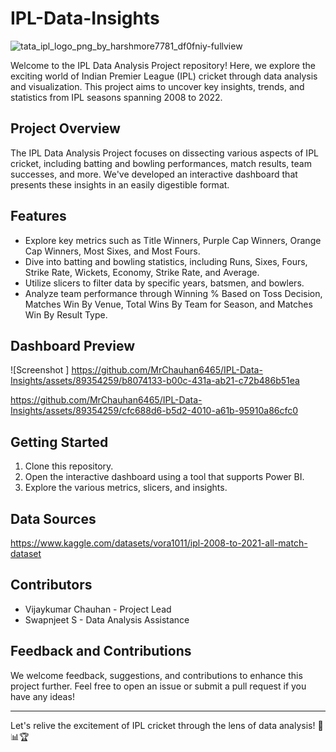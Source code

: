# IPL-Data-Insights

![tata_ipl_logo_png_by_harshmore7781_df0fniy-fullview](https://github.com/MrChauhan6465/IPL-Data-Insights/assets/89354259/66eacff0-65a4-4eb8-a6f6-8785a5b3787c)


Welcome to the IPL Data Analysis Project repository! Here, we explore the exciting world of Indian Premier League (IPL) cricket through data analysis and visualization. This project aims to uncover key insights, trends, and statistics from IPL seasons spanning 2008 to 2022.

## Project Overview

The IPL Data Analysis Project focuses on dissecting various aspects of IPL cricket, including batting and bowling performances, match results, team successes, and more. We've developed an interactive dashboard that presents these insights in an easily digestible format.

## Features

- Explore key metrics such as Title Winners, Purple Cap Winners, Orange Cap Winners, Most Sixes, and Most Fours.
- Dive into batting and bowling statistics, including Runs, Sixes, Fours, Strike Rate, Wickets, Economy, Strike Rate, and Average.
- Utilize slicers to filter data by specific years, batsmen, and bowlers.
- Analyze team performance through Winning % Based on Toss Decision, Matches Win By Venue, Total Wins By Team for Season, and Matches Win By Result Type.

## Dashboard Preview

![Screenshot ]
https://github.com/MrChauhan6465/IPL-Data-Insights/assets/89354259/b8074133-b00c-431a-ab21-c72b486b51ea

https://github.com/MrChauhan6465/IPL-Data-Insights/assets/89354259/cfc688d6-b5d2-4010-a61b-95910a86cfc0



## Getting Started

1. Clone this repository.
2. Open the interactive dashboard using a tool that supports Power BI.
3. Explore the various metrics, slicers, and insights.

## Data Sources

https://www.kaggle.com/datasets/vora1011/ipl-2008-to-2021-all-match-dataset

## Contributors

- Vijaykumar Chauhan - Project Lead
- Swapnjeet S - Data Analysis Assistance

## Feedback and Contributions

We welcome feedback, suggestions, and contributions to enhance this project further. Feel free to open an issue or submit a pull request if you have any ideas!


---

Let's relive the excitement of IPL cricket through the lens of data analysis! 🏏📊🏆
